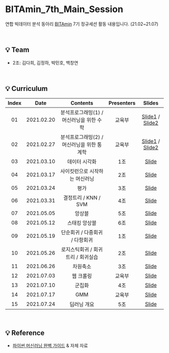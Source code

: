 # BITAmin_7th_Main_Session
연합 빅데이터 분석 동아리 [BITAmin](https://cafe.naver.com/bitamin123) 7기 정규세션 활동 내용입니다. (21.02~21.07)

<br>   

## 💡 Team  
* 2조: 김다희, 김정하, 박민호, 백창연 

<br>

## 💡 Curriculum
|       Index       | Date | Contents | Presenters | Slides |
|:----------------:|:----------------------------------------:|:----------:|:----------:| :----------: 
| 01 | 2021.02.20 | 분석프로그래밍(1) / 머신러닝을 위한 수학 | 교육부 | [Slide1](https://github.com/DieKim/BITAmin_Session_ML/blob/main/01_%EB%B6%84%EC%84%9D%ED%94%84%EB%A1%9C%EA%B7%B8%EB%9E%98%EB%B0%8D1/01%20%EB%B6%84%EC%84%9D%ED%94%84%EB%A1%9C%EA%B7%B8%EB%9E%98%EB%B0%8D1.pdf) / [Slide2](https://github.com/DieKim/BITAmin_Session_ML/blob/main/01_%EB%B6%84%EC%84%9D%ED%94%84%EB%A1%9C%EA%B7%B8%EB%9E%98%EB%B0%8D1/01%20%EB%A8%B8%EC%8B%A0%EB%9F%AC%EB%8B%9D%EC%9D%84%20%EC%9C%84%ED%95%9C%20%EC%88%98%ED%95%99.pdf) |
| 02 | 2021.02.27 | 분석프로그래밍(2) / 머신러닝을 위한 통계학 | 교육부 | [Slide1](https://github.com/DieKim/BITAmin_Session_ML/blob/main/02_%EB%B6%84%EC%84%9D%ED%94%84%EB%A1%9C%EA%B7%B8%EB%9E%98%EB%B0%8D2/02%20%EB%B6%84%EC%84%9D%ED%94%84%EB%A1%9C%EA%B7%B8%EB%9E%98%EB%B0%8D2.pdf) / [Slide2](https://github.com/DieKim/BITAmin_Session_ML/blob/main/02_%EB%B6%84%EC%84%9D%ED%94%84%EB%A1%9C%EA%B7%B8%EB%9E%98%EB%B0%8D2/02%20%EB%A8%B8%EC%8B%A0%EB%9F%AC%EB%8B%9D%EC%9D%84%20%EC%9C%84%ED%95%9C%20%ED%86%B5%EA%B3%84%ED%95%99.pdf) |
| 03 | 2021.03.10 | 데이터 시각화 | 1조 | [Slide](https://github.com/DieKim/BITAmin_Session_ML/blob/main/03_%EB%8D%B0%EC%9D%B4%ED%84%B0%20%EC%8B%9C%EA%B0%81%ED%99%94/03%20%EB%8D%B0%EC%9D%B4%ED%84%B0%20%EC%8B%9C%EA%B0%81%ED%99%94.pdf) |
| 04 | 2021.03.17 | 사이킷런으로 시작하는 머신러닝 | 2조 | [Slide](https://github.com/DieKim/BITAmin_Session_ML/blob/main/04_%EC%82%AC%EC%9D%B4%ED%82%B7%EB%9F%B0%EC%9C%BC%EB%A1%9C_%EC%8B%9C%EC%9E%91%ED%95%98%EB%8A%94_%EB%A8%B8%EC%8B%A0%EB%9F%AC%EB%8B%9D/04%20%EC%82%AC%EC%9D%B4%ED%82%B7%EB%9F%B0%EC%9C%BC%EB%A1%9C%20%EC%8B%9C%EC%9E%91%ED%95%98%EB%8A%94%20%EB%A8%B8%EC%8B%A0%EB%9F%AC%EB%8B%9D.pdf) |
| 05 | 2021.03.24 | 평가 | 3조 | [Slide](https://github.com/DieKim/BITAmin_Session_ML/blob/main/05_%ED%8F%89%EA%B0%80/05%20%ED%8F%89%EA%B0%80.pdf) |
| 06 | 2021.03.31 | 결정트리 / KNN / SVM | 4조 | [Slide](https://github.com/DieKim/BITAmin_Session_ML/blob/main/06_%EA%B2%B0%EC%A0%95%ED%8A%B8%EB%A6%AC_KNN_SVM/06%20%EA%B2%B0%EC%A0%95%ED%8A%B8%EB%A6%AC%2C%20KNN%2C%20SVM.pdf) |
| 07 | 2021.05.05 | 앙상블 | 5조 | [Slide](https://github.com/DieKim/BITAmin_Session_ML/blob/main/07_%EC%95%99%EC%83%81%EB%B8%94/07%20%EC%95%99%EC%83%81%EB%B8%94.pdf) |
| 08 | 2021.05.12 | 스태킹 앙상블 | 6조 | [Slide](https://github.com/DieKim/BITAmin_Session_ML/blob/main/08_%EC%8A%A4%ED%83%9C%ED%82%B9_%EC%95%99%EC%83%81%EB%B8%94/08%20%EC%8A%A4%ED%83%9C%ED%82%B9%20%EC%95%99%EC%83%81%EB%B8%94.pdf) |
| 09 | 2021.05.19 | 단순회귀 / 다중회귀 / 다항회귀 | 1조 | [Slide](https://github.com/DieKim/BITAmin_Session_ML/blob/main/09_%EB%8B%A8%EC%88%9C%ED%9A%8C%EA%B7%80_%EB%8B%A4%EC%A4%91%ED%9A%8C%EA%B7%80_%EB%8B%A4%ED%95%AD%ED%9A%8C%EA%B7%80/09%20%EB%8B%A8%EC%88%9C%ED%9A%8C%EA%B7%80%2C%20%EB%8B%A4%EC%A4%91%ED%9A%8C%EA%B7%80%2C%20%EB%8B%A4%ED%95%AD%ED%9A%8C%EA%B7%80.pdf) |
| 10 | 2021.05.26 | 로지스틱회귀 / 회귀트리 / 회귀실습 | 2조 | [Slide](https://github.com/DieKim/BITAmin_Session_ML/blob/main/10_%EB%A1%9C%EC%A7%80%EC%8A%A4%ED%8B%B1%ED%9A%8C%EA%B7%80_%ED%9A%8C%EA%B7%80%ED%8A%B8%EB%A6%AC_%ED%9A%8C%EA%B7%80%EC%8B%A4%EC%8A%B5/10%20%EB%A1%9C%EC%A7%80%EC%8A%A4%ED%8B%B1%20%ED%9A%8C%EA%B7%80%2C%20%ED%9A%8C%EA%B7%80%ED%8A%B8%EB%A6%AC%2C%20%ED%9A%8C%EA%B7%80%EC%8B%A4%EC%8A%B5.pdf) |
| 11 | 2021.06.26 | 차원축소 | 3조 | [Slide](https://github.com/DieKim/BITAmin_Session_ML/blob/main/11_%EC%B0%A8%EC%9B%90%EC%B6%95%EC%86%8C/11%20%EC%B0%A8%EC%9B%90%EC%B6%95%EC%86%8C.pdf) |
| 12 | 2021.07.03 | 웹 크롤링 | 교육부 | [Slide](https://github.com/DieKim/BITAmin_Session/blob/main/12_%EC%9B%B9%ED%81%AC%EB%A1%A4%EB%A7%81/12%20%EC%9B%B9%ED%81%AC%EB%A1%A4%EB%A7%81.pdf) |
| 13 | 2021.07.10 | 군집화 | 4조 | [Slide](https://github.com/DieKim/BITAmin_Session_ML/blob/main/13_%EA%B5%B0%EC%A7%91%ED%99%94/13%20%EA%B5%B0%EC%A7%91%ED%99%94.pdf) |
| 14 | 2021.07.17 | GMM | 교육부 | [Slide](https://github.com/DieKim/BITAmin_Session/blob/main/14_GMM/14%20GMM.pdf) |
| 15 | 2021.07.24 | 딥러닝 개요 | 5조 | [Slide](https://github.com/DieKim/BITAmin_Session/blob/main/15_%EB%94%A5%EB%9F%AC%EB%8B%9D_%EA%B0%9C%EC%9A%94/15%20%EB%94%A5%EB%9F%AC%EB%8B%9D%20%EA%B0%9C%EC%9A%94.pdf) |

<br>

## 💡 Reference
* [파이썬 머신러닝 완벽 가이드](https://github.com/wikibook/ml-definitive-guide) & 자체 자료
